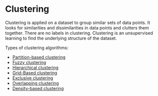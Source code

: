 # Clustering

Clustering is applied on a dataset to group similar sets of data points. It looks for similarities and dissimilarities in data points and clutters them together. There are no labels in clustering. Clustering is an unsupervised learning to find the underlying structure of the dataset.

Types of clustering algorithms:

- [Partition-based clustering]()
- [Fuzzy clustering]()
- [Hierarchical clustering]()
- [Grid-Based clustering]()
- [Exclusive clustering]()
- [Overlapping clustering]()
- [Density-based clustering]()
